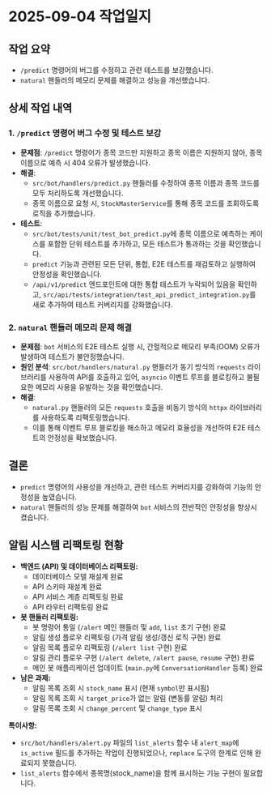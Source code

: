 # 2025-09-04 작업일지

## 작업 요약

- `/predict` 명령어의 버그를 수정하고 관련 테스트를 보강했습니다.
- `natural` 핸들러의 메모리 문제를 해결하고 성능을 개선했습니다.

## 상세 작업 내역

### 1. `/predict` 명령어 버그 수정 및 테스트 보강

- **문제점**: `/predict` 명령어가 종목 코드만 지원하고 종목 이름은 지원하지 않아, 종목 이름으로 예측 시 404 오류가 발생했습니다.
- **해결**:
    - `src/bot/handlers/predict.py` 핸들러를 수정하여 종목 이름과 종목 코드를 모두 처리하도록 개선했습니다.
    - 종목 이름으로 요청 시, `StockMasterService`를 통해 종목 코드를 조회하도록 로직을 추가했습니다.
- **테스트**:
    - `src/bot/tests/unit/test_bot_predict.py`에 종목 이름으로 예측하는 케이스를 포함한 단위 테스트를 추가하고, 모든 테스트가 통과하는 것을 확인했습니다.
    - `predict` 기능과 관련된 모든 단위, 통합, E2E 테스트를 재검토하고 실행하여 안정성을 확인했습니다.
    - `/api/v1/predict` 엔드포인트에 대한 통합 테스트가 누락되어 있음을 확인하고, `src/api/tests/integration/test_api_predict_integration.py`를 새로 추가하여 테스트 커버리지를 강화했습니다.

### 2. `natural` 핸들러 메모리 문제 해결

- **문제점**: `bot` 서비스의 E2E 테스트 실행 시, 간헐적으로 메모리 부족(OOM) 오류가 발생하여 테스트가 불안정했습니다.
- **원인 분석**: `src/bot/handlers/natural.py` 핸들러가 동기 방식의 `requests` 라이브러리를 사용하여 API를 호출하고 있어, `asyncio` 이벤트 루프를 블로킹하고 불필요한 메모리 사용을 유발하는 것을 확인했습니다.
- **해결**:
    - `natural.py` 핸들러의 모든 `requests` 호출을 비동기 방식의 `httpx` 라이브러리를 사용하도록 리팩토링했습니다.
    - 이를 통해 이벤트 루프 블로킹을 해소하고 메모리 효율성을 개선하여 E2E 테스트의 안정성을 확보했습니다.

## 결론

- `predict` 명령어의 사용성을 개선하고, 관련 테스트 커버리지를 강화하여 기능의 안정성을 높였습니다.
- `natural` 핸들러의 성능 문제를 해결하여 `bot` 서비스의 전반적인 안정성을 향상시켰습니다.

## 알림 시스템 리팩토링 현황

-   **백엔드 (API) 및 데이터베이스 리팩토링:**
    -   데이터베이스 모델 재설계 완료
    -   API 스키마 재설계 완료
    -   API 서비스 계층 리팩토링 완료
    -   API 라우터 리팩토링 완료
-   **봇 핸들러 리팩토링:**
    -   봇 명령어 통일 (`/alert` 메인 핸들러 및 `add`, `list` 초기 구현) 완료
    -   알림 생성 플로우 리팩토링 (가격 알림 생성/갱신 로직 구현) 완료
    -   알림 목록 플로우 리팩토링 (`/alert list` 구현) 완료
    -   알림 관리 플로우 구현 (`/alert delete`, `/alert pause`, `resume` 구현) 완료
    -   메인 봇 애플리케이션 업데이트 (`main.py`에 `ConversationHandler` 등록) 완료
-   **남은 과제:**
    -   알림 목록 조회 시 `stock_name` 표시 (현재 `symbol`만 표시됨)
    -   알림 목록 조회 시 `target_price`가 없는 알림 (변동률 알림) 처리
    -   알림 목록 조회 시 `change_percent` 및 `change_type` 표시

**특이사항:**
- `src/bot/handlers/alert.py` 파일의 `list_alerts` 함수 내 `alert_map`에 `is_active` 필드를 추가하는 작업이 진행되었으나, `replace` 도구의 한계로 인해 완료되지 못했습니다.
- `list_alerts` 함수에서 종목명(stock_name)을 함께 표시하는 기능 구현이 필요합니다.
